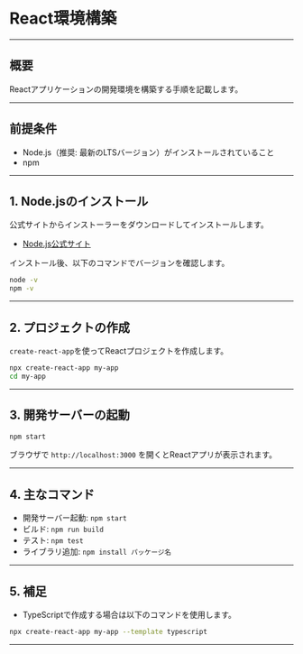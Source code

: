 # React環境構築

---

## 概要

Reactアプリケーションの開発環境を構築する手順を記載します。

---

## 前提条件

- Node.js（推奨: 最新のLTSバージョン）がインストールされていること
- npm

---

## 1. Node.jsのインストール

公式サイトからインストーラーをダウンロードしてインストールします。

- [Node.js公式サイト](https://nodejs.org/ja/)

インストール後、以下のコマンドでバージョンを確認します。

```sh
node -v
npm -v
```

---

## 2. プロジェクトの作成

`create-react-app`を使ってReactプロジェクトを作成します。

```sh
npx create-react-app my-app
cd my-app
```

---

## 3. 開発サーバーの起動

```sh
npm start
```

ブラウザで `http://localhost:3000` を開くとReactアプリが表示されます。

---

## 4. 主なコマンド

- 開発サーバー起動: `npm start`
- ビルド: `npm run build`
- テスト: `npm test`
- ライブラリ追加: `npm install パッケージ名`

---

## 5. 補足

- TypeScriptで作成する場合は以下のコマンドを使用します。

```sh
npx create-react-app my-app --template typescript
```

---

